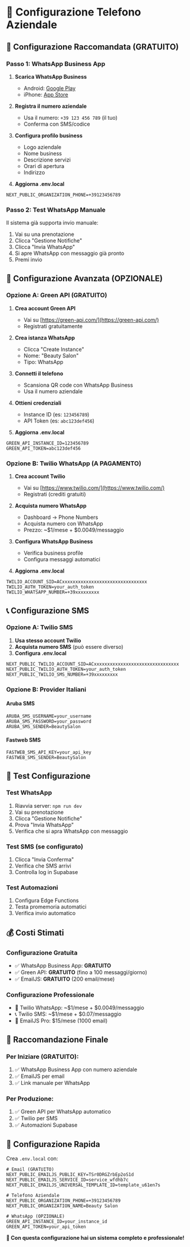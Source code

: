 # 📱 Configurazione Telefono Aziendale

## 🎯 **Configurazione Raccomandata (GRATUITO)**

### **Passo 1: WhatsApp Business App**

1. **Scarica WhatsApp Business**
   - Android: [Google Play](https://play.google.com/store/apps/details?id=com.whatsapp.w4b)
   - iPhone: [App Store](https://apps.apple.com/app/whatsapp-business/id1386431840)

2. **Registra il numero aziendale**
   - Usa il numero: `+39 123 456 789` (il tuo)
   - Conferma con SMS/codice

3. **Configura profilo business**
   - Logo aziendale
   - Nome business
   - Descrizione servizi
   - Orari di apertura
   - Indirizzo

4. **Aggiorna .env.local**
```env
NEXT_PUBLIC_ORGANIZATION_PHONE=+39123456789
```

### **Passo 2: Test WhatsApp Manuale**

Il sistema già supporta invio manuale:
1. Vai su una prenotazione
2. Clicca "Gestione Notifiche"
3. Clicca "Invia WhatsApp"
4. Si apre WhatsApp con messaggio già pronto
5. Premi invio

## 🚀 **Configurazione Avanzata (OPZIONALE)**

### **Opzione A: Green API (GRATUITO)**

1. **Crea account Green API**
   - Vai su [https://green-api.com/](https://green-api.com/)
   - Registrati gratuitamente

2. **Crea istanza WhatsApp**
   - Clicca "Create Instance"
   - Nome: "Beauty Salon"
   - Tipo: WhatsApp

3. **Connetti il telefono**
   - Scansiona QR code con WhatsApp Business
   - Usa il numero aziendale

4. **Ottieni credenziali**
   - Instance ID (es: `123456789`)
   - API Token (es: `abc123def456`)

5. **Aggiorna .env.local**
```env
GREEN_API_INSTANCE_ID=123456789
GREEN_API_TOKEN=abc123def456
```

### **Opzione B: Twilio WhatsApp (A PAGAMENTO)**

1. **Crea account Twilio**
   - Vai su [https://www.twilio.com/](https://www.twilio.com/)
   - Registrati (crediti gratuiti)

2. **Acquista numero WhatsApp**
   - Dashboard → Phone Numbers
   - Acquista numero con WhatsApp
   - Prezzo: ~$1/mese + $0.0049/messaggio

3. **Configura WhatsApp Business**
   - Verifica business profile
   - Configura messaggi automatici

4. **Aggiorna .env.local**
```env
TWILIO_ACCOUNT_SID=ACxxxxxxxxxxxxxxxxxxxxxxxxxxxxxxxx
TWILIO_AUTH_TOKEN=your_auth_token
TWILIO_WHATSAPP_NUMBER=+39xxxxxxxxx
```

## 📞 **Configurazione SMS**

### **Opzione A: Twilio SMS**

1. **Usa stesso account Twilio**
2. **Acquista numero SMS** (può essere diverso)
3. **Configura .env.local**
```env
NEXT_PUBLIC_TWILIO_ACCOUNT_SID=ACxxxxxxxxxxxxxxxxxxxxxxxxxxxxxxxx
NEXT_PUBLIC_TWILIO_AUTH_TOKEN=your_auth_token
NEXT_PUBLIC_TWILIO_SMS_NUMBER=+39xxxxxxxxx
```

### **Opzione B: Provider Italiani**

#### **Aruba SMS**
```env
ARUBA_SMS_USERNAME=your_username
ARUBA_SMS_PASSWORD=your_password
ARUBA_SMS_SENDER=BeautySalon
```

#### **Fastweb SMS**
```env
FASTWEB_SMS_API_KEY=your_api_key
FASTWEB_SMS_SENDER=BeautySalon
```

## 🧪 **Test Configurazione**

### **Test WhatsApp**
1. Riavvia server: `npm run dev`
2. Vai su prenotazione
3. Clicca "Gestione Notifiche"
4. Prova "Invia WhatsApp"
5. Verifica che si apra WhatsApp con messaggio

### **Test SMS (se configurato)**
1. Clicca "Invia Conferma"
2. Verifica che SMS arrivi
3. Controlla log in Supabase

### **Test Automazioni**
1. Configura Edge Functions
2. Testa promemoria automatici
3. Verifica invio automatico

## 💰 **Costi Stimati**

### **Configurazione Gratuita**
- ✅ WhatsApp Business App: **GRATUITO**
- ✅ Green API: **GRATUITO** (fino a 100 messaggi/giorno)
- ✅ EmailJS: **GRATUITO** (200 email/mese)

### **Configurazione Professionale**
- 📱 Twilio WhatsApp: ~$1/mese + $0.0049/messaggio
- 📞 Twilio SMS: ~$1/mese + $0.07/messaggio
- 📧 EmailJS Pro: $15/mese (1000 email)

## 🎯 **Raccomandazione Finale**

### **Per Iniziare (GRATUITO):**
1. ✅ WhatsApp Business App con numero aziendale
2. ✅ EmailJS per email
3. ✅ Link manuale per WhatsApp

### **Per Produzione:**
1. ✅ Green API per WhatsApp automatico
2. ✅ Twilio per SMS
3. ✅ Automazioni Supabase

## 🔧 **Configurazione Rapida**

Crea `.env.local` con:

```env
# Email (GRATUITO)
NEXT_PUBLIC_EMAILJS_PUBLIC_KEY=TSr0DRGZrbEp2oS1d
NEXT_PUBLIC_EMAILJS_SERVICE_ID=service_wfdhb7c
NEXT_PUBLIC_EMAILJS_UNIVERSAL_TEMPLATE_ID=template_u61en7s

# Telefono Aziendale
NEXT_PUBLIC_ORGANIZATION_PHONE=+39123456789
NEXT_PUBLIC_ORGANIZATION_NAME=Beauty Salon

# WhatsApp (OPZIONALE)
GREEN_API_INSTANCE_ID=your_instance_id
GREEN_API_TOKEN=your_api_token
```

**🎉 Con questa configurazione hai un sistema completo e professionale!** 